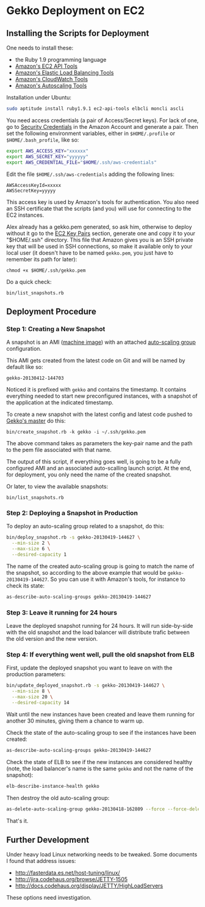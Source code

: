 # Gekko Deployment on EC2

## Installing the Scripts for Deployment

One needs to install these:

- the Ruby 1.9 programming language
- [Amazon's EC2 API Tools](http://aws.amazon.com/developertools/351)
- [Amazon's Elastic Load Balancing Tools](http://aws.amazon.com/developertools/2536)
- [Amazon's CloudWatch Tools](http://aws.amazon.com/developertools/2534)
- [Amazon's Autoscaling Tools](http://aws.amazon.com/developertools/2535)

Installation under Ubuntu:

```bash
sudo aptitude install ruby1.9.1 ec2-api-tools elbcli moncli ascli
```

You need access credentials (a pair of Access/Secret keys). For lack
of one, go to
[Security Credentials](https://portal.aws.amazon.com/gp/aws/securityCredentials)
in the Amazon Account and generate a pair. Then set the following
environment variables, either in `$HOME/.profile` or
`$HOME/.bash_profile`, like so:

```bash
export AWS_ACCESS_KEY="xxxxxx"
export AWS_SECRET_KEY="yyyyyy"
export AWS_CREDENTIAL_FILE="$HOME/.ssh/aws-credentials"
```

Edit the file `$HOME/.ssh/aws-credentials` adding the following lines:

```
AWSAccessKeyId=xxxxx
AWSSecretKey=yyyyy
```

This access key is used by Amazon's tools for authentication. You also
need an SSH certificate that the scripts (and you) will use for
connecting to the EC2 instances.

Alex already has a gekko.pem generated, so ask him, otherwise to
deploy without it go to the
[EC2 Key Pairs](https://console.aws.amazon.com/ec2/home?region=us-east-1#s=KeyPairs)
section, generate one and copy it to your "$HOME/.ssh" directory. This
file that Amazon gives you is an SSH private key that will be used in
SSH connections, so make it available only to your local user (it
doesn't have to be named `gekko.pem`, you just have to remember its
path for later):

```
chmod +x $HOME/.ssh/gekko.pem
```

Do a quick check:

```
bin/list_snapshots.rb
```

## Deployment Procedure

### Step 1: Creating a New Snapshot

A snapshot is an AMI ([machine image](https://aws.amazon.com/amis/))
with an attached
[auto-scaling group](http://aws.amazon.com/autoscaling/) configuration.

This AMI gets created from the latest code on Git and will be named by
default like so:

```
gekko-20130412-144703
```

Noticed it is prefixed with `gekko` and contains the timestamp. It
contains everything needed to start new preconfigured instances, with
a snapshot of the application at the indicated timestamp.

To create a new snapshot with the latest config and latest code pushed
to [Gekko's master](https://github.com/epigrams/gekko) do this:

```
bin/create_snapshot.rb -k gekko -i ~/.ssh/gekko.pem
```

The above command takes as parameters the key-pair name and the path
to the pem file associated with that name.

The output of this script, if everything goes well, is going to be a
fully configured AMI and an associated auto-scalling launch script.
At the end, for deployment, you only need the name of the created
snapshot.

Or later, to view the available snapshots:

```
bin/list_snapshots.rb
```

### Step 2: Deploying a Snapshot in Production

To deploy an auto-scaling group related to a snapshot, do this:

```bash
bin/deploy_snapshot.rb -s gekko-20130419-144627 \
  --min-size 2 \
  --max-size 6 \
  --desired-capacity 1
```

The name of the created auto-scaling group is going to match the name
of the snapshot, so according to the above example that would be
`gekko-20130419-144627`. So you can use it with Amazon's tools, for
instance to check its state:

```bash
as-describe-auto-scaling-groups gekko-20130419-144627
```

### Step 3: Leave it running for 24 hours

Leave the deployed snapshot running for 24 hours. It will run
side-by-side with the old snapshot and the load balancer will
distribute trafic between the old version and the new version.

### Step 4: If everything went well, pull the old snapshot from ELB

First, update the deployed snapshot you want to leave on with the
production parameters:

```bash
bin/update_deployed_snapshot.rb -s gekko-20130419-144627 \
  --min-size 8 \
  --max-size 20 \
  --desired-capacity 14
```

Wait until the new instances have been created and leave them running
for another 30 minutes, giving them a chance to warm up.

Check the state of the auto-scaling group to see if the instances have
been created:

```bash
as-describe-auto-scaling-groups gekko-20130419-144627
```

Check the state of ELB to see if the new instances are considered
healthy (note, the load balancer's name is the same `gekko` and not
the name of the snapshot):

```bash
elb-describe-instance-health gekko
```

Then destroy the old auto-scaling group:

```bash
as-delete-auto-scaling-group gekko-20130418-162809 --force --force-delete
```

That's it.

## Further Development

Under heavy load Linux networking needs to be tweaked. Some documents
I found that address issues:

* http://fasterdata.es.net/host-tuning/linux/
* http://jira.codehaus.org/browse/JETTY-1505
* http://docs.codehaus.org/display/JETTY/HighLoadServers

These options need investigation.